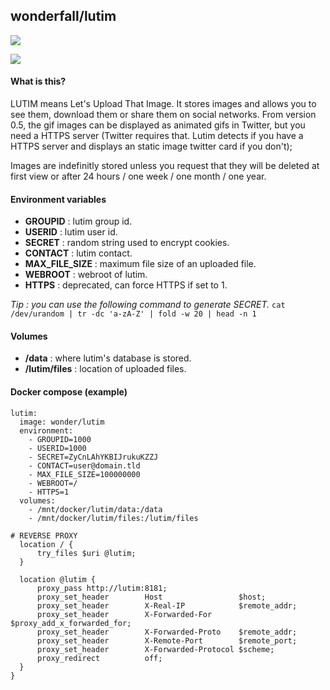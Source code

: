 ## wonderfall/lutim
[![](https://badge.imagelayers.io/wonderfall/lutim:latest.svg)](https://imagelayers.io/?images=wonderfall/lutim:latest 'Get your own badge on imagelayers.io')

![](https://i.goopics.net/rf.png)

#### What is this?
LUTIM means Let's Upload That Image.
It stores images and allows you to see them, download them or share them on social networks. From version 0.5, the gif images can be displayed as animated gifs in Twitter, but you need a HTTPS server (Twitter requires that. Lutim detects if you have a HTTPS server and displays an static image twitter card if you don't);

Images are indefinitly stored unless you request that they will be deleted at first view or after 24 hours / one week / one month / one year.

#### Environment variables
- **GROUPID** : lutim group id.
- **USERID** : lutim user id.
- **SECRET** : random string used to encrypt cookies.
- **CONTACT** : lutim contact.
- **MAX_FILE_SIZE** : maximum file size of an uploaded file.
- **WEBROOT** : webroot of lutim.
- **HTTPS** : deprecated, can force HTTPS if set to 1.

*Tip : you can use the following command to generate SECRET.*
`cat /dev/urandom | tr -dc 'a-zA-Z' | fold -w 20 | head -n 1`

#### Volumes
- **/data** : where lutim's database is stored.
- **/lutim/files** : location of uploaded files.

#### Docker compose (example)
```
lutim:
  image: wonder/lutim
  environment:
    - GROUPID=1000
    - USERID=1000
    - SECRET=ZyCnLAhYKBIJrukuKZZJ
    - CONTACT=user@domain.tld
    - MAX_FILE_SIZE=100000000
    - WEBROOT=/
    - HTTPS=1
  volumes:
    - /mnt/docker/lutim/data:/data
    - /mnt/docker/lutim/files:/lutim/files
```
```
# REVERSE PROXY
  location / {
      try_files $uri @lutim;
  }

  location @lutim {
      proxy_pass http://lutim:8181;
      proxy_set_header        Host                 $host;
      proxy_set_header        X-Real-IP            $remote_addr;
      proxy_set_header        X-Forwarded-For      $proxy_add_x_forwarded_for;
      proxy_set_header        X-Forwarded-Proto    $remote_addr;
      proxy_set_header        X-Remote-Port        $remote_port;
      proxy_set_header        X-Forwarded-Protocol $scheme;
      proxy_redirect          off;
  }
}
```
